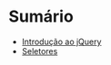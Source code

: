 # Sumário

- [Introdução ao jQuery](./introducao/README.md#introdução-ao-jquery)
- [Seletores](./seletores/README.md#seletores)
